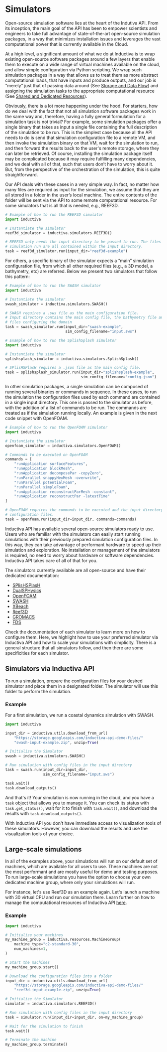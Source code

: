# Simulators

Open-source simulation software lies at the heart of the Indutiva API. From its inception, the main goal of the API has been to empower scientists and engineers to take full advantage of state-of-the-art open-source simulation packages, in a way that minimizes installation issues and leverages the vast computational power that is currently available in the Cloud. 

At a high level, a significant amount of what we do at Inductiva is to wrap existing open-source software packages around a few layers that enable them to execute on a wide range of virtual machines available on the cloud, and allow simple configuration via Python scripting. We wrap such simulation packages in a way that allows us to treat them as more abstract computational loads, that have inputs and produce outputs, and our job is “merely” just that of passing data around (See [Storage and Data Flow]()) and assigning the simulation tasks to the appropriate computational resource (See [Shared and Dedicated Resources]()).

Obviously, there is a lot more happening under the hood. For starters, how do we deal with the fact that not all simulation software packages work in the same way and, therefore, having a fully general formulation for a simulation task is not trivial? For example, some simulation packages offer a single binary that takes as input a single file containing the full description of the simulation to be run. This is the simplest case because all the API needs to do is send that simulation configuration file to a remote VM, and then invoke the simulation binary on that VM, wait for the simulation to run, and then forward the results back to the user's remote storage, where they can later be retrieved. Of course, installing the simulation package itself may be complicated because it may require fulfilling many dependencies, and we deal with all of that, such that users don’t have to worry about it. But, from the perspective of the orchestration of the simulation, this is quite straightforward.

Our API deals with these cases in a very simple way. In fact, no matter how many files are required as input for the simulation, we assume that they are all stored in a folder in the user’s local machine. The entire contents of the folder will be sent via the API to some remote computational resource. For some simulators that is all that
is needed, e.g., REEF3D. 

```python
# Example of how to run the REEF3D simulator
import inductiva

# Instantiate the simulator
reef3d_simulator = inductiva.simulators.REEF3D()

# REEF3D only needs the input directory to be passed to run. The files for the
# simulation run are all contained within the input directory.
task = reef3d_simulator.run(input_dir="reef3d-example")
```

For others, a specific binary of the simulator expects a “main” simulation configuration file, from which all other required files (e.g., a 3D model, a bathymetry, etc) are referred. Below we present two simulators that follow this pattern:

```python
# Example of how to run the SWASH simulator
import inductiva

# Instantiate the simulator
swash_simulator = inductiva.simulators.SWASH()

# SWASH requires a .sws file as the main configuration file.
# Input directory contains the main config file, the bathymetry file and other
# files configuring the domain
task = swash_simulator.run(input_dir="swash-example",
                           sim_config_filename="input.sws")
```

```python
# Example of how to run the SplishSplash simulator
import inductiva

# Instantiate the simulator
splishsplash_simulator = inductiva.simulators.SplishSplash()

# SPlisHSPlasH requires a .json file as the main config file.
task = splishsplash_simulator.run(input_dir="splishsplash-example",
                                  sim_config_filename="config.json")
```

In other simulation packages, a single simulation can be composed of running
several binaries or commands in sequence. In these cases, to run the simulation
the configuration files used by each command are contained in a single input directory.
This one is passed to the simulator as before, with the addition of a list of
commands to be run. The commands are treated as if the simulation running
locally. An example is given in the next code snippet with OpenFOAM.

```python
# Example of how to run the OpenFOAM simulator
import inductiva

# Instantiate the simulator
openfoam_simulator = inductiva.simulators.OpenFOAM()

# Commands to be executed on OpenFOAM
commands = [
    "runApplication surfaceFeatures",
    "runApplication blockMesh",
    "runApplication decomposePar -copyZero",
    "runParallel snappyHexMesh -overwrite",
    "runParallel potentialFoam",
    "runParallel simpleFoam",
    "runApplication reconstructParMesh -constant",
    "runApplication reconstructPar -latestTime"
]

# OpenFOAM requires the commands to be executed and the input directory with all 
# configuration files.
task = openfoam.run(input_dir=input_dir, commands=commands)
```


Inductiva API has available several open-source simulators ready to use. Users 
who are familiar with the simulators can easily start running simulations with 
their previously prepared simulation configuration files. In this way, they can 
take advantage of performant hardware to speed up their simulation and exploration.
No installation or management of the simulators is required, no need to worry 
about hardware or software dependencies. Inductiva API takes care of all of that 
for you.

The simulators currently available are all open-source and have their dedicated
documentation:
- [SPlisHSPlasH](./simulators/SPlisHSPlasH.md)
- [DualSPHysics](./simulators/DualSPHysics.md)
- [OpenFOAM](./simulators/OpenFOAM.md)
- [SWASH](./simulators/SWASH.md)
- [XBeach](./simulators/XBeach.md)
- [Reef3D](./simulators/Reef3D.md)
- [GROMACS](./simulators/GROMACS.md)
- [FDS](./simulators/FDS.md)

Check the documentation of each simulator to learn more on how to configure them. 
Here, we highlight how to use your preferred simulator via Inductiva API and how 
to scale your simulations with simplicity. There is a general structure that all 
simulators follow, and then there are some specificities for each simulator.

## Simulators via Inductiva API

To run a simulation, prepare the configuration files for your desired simulator 
and place them in a designated folder. The simulator will use this folder to 
perform the simulation.

### Example

For a first simulation, we run a coastal dynamics simulation with SWASH.

```python
import inductiva

input_dir = inductiva.utils.download_from_url(
    "https://storage.googleapis.com/inductiva-api-demo-files/"
    "swash-input-example.zip", unzip=True)

# Initialize the Simulator
swash = inductiva.simulators.SWASH()

# Run simulation with config files in the input directory
task = swash.run(input_dir=input_dir, 
                 sim_config_filename="input.sws")

task.wait()
task.download_outputs()
```

And that's it! Your simulation is now running in the cloud, and you have a `task` 
object that allows you to manage it. You can check its status with `task.get_status()`, 
wait for it to finish with `task.wait()`, and download the results 
with `task.download_outputs()`.

With Inductiva API you don't have immediate access to visualization tools of 
these simulators. However, you can download the results and use the visualization 
tools of your choice. 

## Large-scale simulations

In all of the examples above, your simulations will run on our default set of 
machines, which are available for all users to use. These machines are not the 
most performant and are mostly useful for demo and testing purposes. To run 
large-scale simulations you have the option to choose your own dedicated machine 
group, where only your simulations will run.

For instance, let's use Reef3D as an example again. Let's launch a machine with
30 virtual CPU and run our simulation there. Learn further on how to manage the
computational resources of Inductiva API [here](https://github.com/inductiva/inductiva/blob/main/inductiva/resources/README.md).

### Example

```python
import inductiva

# Initialize your machines
my_machine_group = inductiva.resources.MachineGroup(
    machine_type="c2-standard-30",
    num_machines=1,
)

# Start the machines
my_machine_group.start()

# Download the configuration files into a folder
input_dir = inductiva.utils.download_from_url(
    "https://storage.googleapis.com/inductiva-api-demo-files/"
    "reef3d-input-example.zip", unzip=True)

# Initialize the Simulator
simulator = inductiva.simulators.REEF3D()

# Run simulation with config files in the input directory
task = simulator.run(input_dir=input_dir, on=my_machine_group)

# Wait for the simulation to finish
task.wait()

# Terminate the machine
my_machine_group.terminate()
```